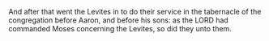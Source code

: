 And after that went the Levites in to do their service in the tabernacle of the congregation before Aaron, and before his sons: as the LORD had commanded Moses concerning the Levites, so did they unto them.
